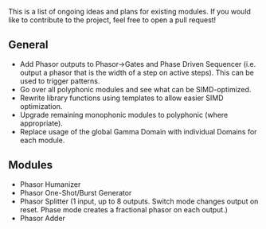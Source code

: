 This is a list of ongoing ideas and plans for existing modules. If you would like to contribute to the project, feel free to open a pull request!

## General
- Add Phasor outputs to Phasor->Gates and Phase Driven Sequencer (i.e. output a phasor that is the width of a step on active steps). This can be used to trigger patterns.
- Go over all polyphonic modules and see what can be SIMD-optimized.
- Rewrite library functions using templates to allow easier SIMD optimization.
- Upgrade remaining monophonic modules to polyphonic (where appropriate).
- Replace usage of the global Gamma Domain with individual Domains for each module.

## Modules
- Phasor Humanizer
- Phasor One-Shot/Burst Generator
- Phasor Splitter (1 input, up to 8 outputs. Switch mode changes output on reset. Phase mode creates a fractional phasor on each output.)
- Phasor Adder